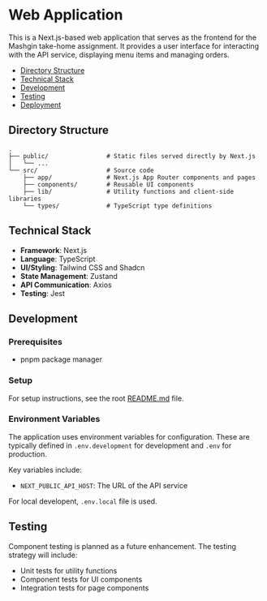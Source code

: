 # Web Application
This is a Next.js-based web application that serves as the frontend for the Mashgin take-home assignment. It provides a user interface for interacting with the API service, displaying menu items and managing orders.


- [Directory Structure](#directory-structure)
- [Technical Stack](#technical-stack)
- [Development](#development)
- [Testing](#testing)
- [Deployment](#deployment)



## Directory Structure

```
.
├── public/                # Static files served directly by Next.js
│   └── ...                
└── src/                   # Source code
    ├── app/               # Next.js App Router components and pages
    ├── components/        # Reusable UI components
    ├── lib/               # Utility functions and client-side libraries
    └── types/             # TypeScript type definitions
```

## Technical Stack

- **Framework**: Next.js
- **Language**: TypeScript
- **UI/Styling**: Tailwind CSS and Shadcn
- **State Management**: Zustand
- **API Communication**: Axios
- **Testing**: Jest


## Development

### Prerequisites

- pnpm package manager

### Setup

For setup instructions, see the root [README.md](../../README.md) file.

### Environment Variables

The application uses environment variables for configuration. These are typically defined in `.env.development` for development and `.env` for production.

Key variables include:
- `NEXT_PUBLIC_API_HOST`: The URL of the API service

For local developent, `.env.local` file is used.

## Testing

Component testing is planned as a future enhancement. The testing strategy will include:

- Unit tests for utility functions
- Component tests for UI components
- Integration tests for page components

